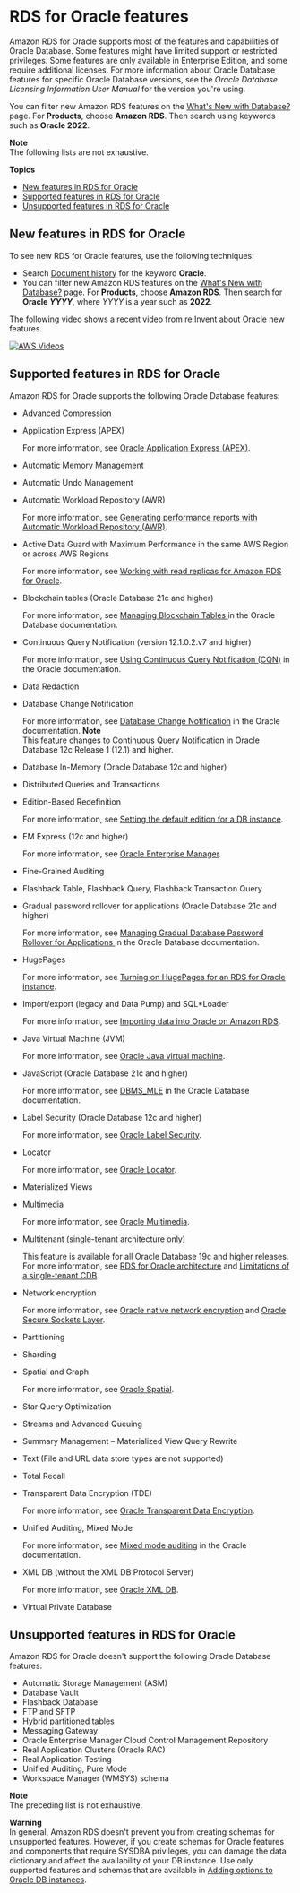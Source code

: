 # RDS for Oracle features<a name="Oracle.Concepts.FeatureSupport"></a>

Amazon RDS for Oracle supports most of the features and capabilities of Oracle Database\. Some features might have limited support or restricted privileges\. Some features are only available in Enterprise Edition, and some require additional licenses\. For more information about Oracle Database features for specific Oracle Database versions, see the *Oracle Database Licensing Information User Manual* for the version you're using\.

You can filter new Amazon RDS features on the [What's New with Database?](http://aws.amazon.com/about-aws/whats-new/database/) page\. For **Products**, choose **Amazon RDS**\. Then search using keywords such as **Oracle 2022**\.

**Note**  
The following lists are not exhaustive\.

**Topics**
+ [New features in RDS for Oracle](#Oracle.Concepts.FeatureSupport.new)
+ [Supported features in RDS for Oracle](#Oracle.Concepts.FeatureSupport.supported)
+ [Unsupported features in RDS for Oracle](#Oracle.Concepts.FeatureSupport.unsupported)

## New features in RDS for Oracle<a name="Oracle.Concepts.FeatureSupport.new"></a>

To see new RDS for Oracle features, use the following techniques:
+ Search [Document history](WhatsNew.md) for the keyword **Oracle**\.
+ You can filter new Amazon RDS features on the [What's New with Database?](http://aws.amazon.com/about-aws/whats-new/database/) page\. For **Products**, choose **Amazon RDS**\. Then search for **Oracle *YYYY***, where *YYYY* is a year such as **2022**\.

The following video shows a recent video from re:Invent about Oracle new features\.

[![AWS Videos](http://img.youtube.com/vi/GzXPHtS-PoA/0.jpg)](http://www.youtube.com/watch?v=GzXPHtS-PoA)

## Supported features in RDS for Oracle<a name="Oracle.Concepts.FeatureSupport.supported"></a>

Amazon RDS for Oracle supports the following Oracle Database features:
+ Advanced Compression
+ Application Express \(APEX\)

  For more information, see [Oracle Application Express \(APEX\)](Appendix.Oracle.Options.APEX.md)\.
+ Automatic Memory Management
+ Automatic Undo Management
+ Automatic Workload Repository \(AWR\)

  For more information, see [Generating performance reports with Automatic Workload Repository \(AWR\)](Appendix.Oracle.CommonDBATasks.Database.md#Appendix.Oracle.CommonDBATasks.AWR)\.
+ Active Data Guard with Maximum Performance in the same AWS Region or across AWS Regions

  For more information, see [Working with read replicas for Amazon RDS for Oracle](oracle-read-replicas.md)\.
+ Blockchain tables \(Oracle Database 21c and higher\)

  For more information, see [Managing Blockchain Tables ](https://docs.oracle.com/en/database/oracle/oracle-database/21/admin/managing-tables.html#GUID-43470B0C-DE4A-4640-9278-B066901C3926) in the Oracle Database documentation\.
+ Continuous Query Notification \(version 12\.1\.0\.2\.v7 and higher\)

  For more information, see [ Using Continuous Query Notification \(CQN\)](https://docs.oracle.com/en/database/oracle/oracle-database/19/adfns/cqn.html#GUID-373BAF72-3E63-42FE-8BEA-8A2AEFBF1C35) in the Oracle documentation\.
+ Data Redaction
+ Database Change Notification

  For more information, see [ Database Change Notification](https://docs.oracle.com/cd/E11882_01/java.112/e16548/dbchgnf.htm#JJDBC28815) in the Oracle documentation\.
**Note**  
This feature changes to Continuous Query Notification in Oracle Database 12c Release 1 \(12\.1\) and higher\.
+ Database In\-Memory \(Oracle Database 12c and higher\)
+ Distributed Queries and Transactions
+ Edition\-Based Redefinition

  For more information, see [Setting the default edition for a DB instance](Appendix.Oracle.CommonDBATasks.Database.md#Appendix.Oracle.CommonDBATasks.DefaultEdition)\.
+ EM Express \(12c and higher\)

  For more information, see [Oracle Enterprise Manager](Oracle.Options.OEM.md)\.
+ Fine\-Grained Auditing
+ Flashback Table, Flashback Query, Flashback Transaction Query
+ Gradual password rollover for applications \(Oracle Database 21c and higher\)

  For more information, see [Managing Gradual Database Password Rollover for Applications ](https://docs.oracle.com/en/database/oracle/oracle-database/19/dbseg/configuring-authentication.html#GUID-ACBA8DAE-C5B4-4811-A31D-53B97C50249B) in the Oracle Database documentation\.
+ HugePages

  For more information, see [Turning on HugePages for an RDS for Oracle instance](Oracle.Concepts.HugePages.md)\.
+ Import/export \(legacy and Data Pump\) and SQL\*Loader

  For more information, see [Importing data into Oracle on Amazon RDS](Oracle.Procedural.Importing.md)\.
+ Java Virtual Machine \(JVM\)

  For more information, see [Oracle Java virtual machine](oracle-options-java.md)\.
+ JavaScript \(Oracle Database 21c and higher\)

  For more information, see [DBMS\_MLE](https://docs.oracle.com/en/database/oracle/oracle-database/21/arpls/dbms_mle.html#GUID-3F5B47A5-2C73-4317-ACD7-E93AE8B8E301) in the Oracle Database documentation\.
+ Label Security \(Oracle Database 12c and higher\)

  For more information, see [Oracle Label Security](Oracle.Options.OLS.md)\.
+ Locator

  For more information, see [Oracle Locator](Oracle.Options.Locator.md)\.
+ Materialized Views
+ Multimedia

  For more information, see [Oracle Multimedia](Oracle.Options.Multimedia.md)\.
+ Multitenant \(single\-tenant architecture only\)

  This feature is available for all Oracle Database 19c and higher releases\. For more information, see [RDS for Oracle architecture](Oracle.Concepts.single-tenant.md) and [Limitations of a single\-tenant CDB](Oracle.Concepts.limitations.md#Oracle.Concepts.single-tenant-limitations)\.
+ Network encryption

  For more information, see [Oracle native network encryption](Appendix.Oracle.Options.NetworkEncryption.md) and [Oracle Secure Sockets Layer](Appendix.Oracle.Options.SSL.md)\.
+ Partitioning
+ Sharding
+ Spatial and Graph

  For more information, see [Oracle Spatial](Oracle.Options.Spatial.md)\.
+ Star Query Optimization
+ Streams and Advanced Queuing
+ Summary Management – Materialized View Query Rewrite
+ Text \(File and URL data store types are not supported\)
+ Total Recall
+ Transparent Data Encryption \(TDE\)

  For more information, see [Oracle Transparent Data Encryption](Appendix.Oracle.Options.AdvSecurity.md)\.
+ Unified Auditing, Mixed Mode

  For more information, see [ Mixed mode auditing](https://docs.oracle.com/en/database/oracle/oracle-database/12.2/dbseg/introduction-to-auditing.html#GUID-4A3AEFC3-5422-4320-A048-8219EC96EAC1) in the Oracle documentation\.
+ XML DB \(without the XML DB Protocol Server\)

  For more information, see [Oracle XML DB](Appendix.Oracle.Options.XMLDB.md)\.
+ Virtual Private Database

## Unsupported features in RDS for Oracle<a name="Oracle.Concepts.FeatureSupport.unsupported"></a>

Amazon RDS for Oracle doesn't support the following Oracle Database features:
+ Automatic Storage Management \(ASM\)
+ Database Vault
+ Flashback Database
+ FTP and SFTP
+ Hybrid partitioned tables
+ Messaging Gateway
+ Oracle Enterprise Manager Cloud Control Management Repository
+ Real Application Clusters \(Oracle RAC\)
+ Real Application Testing
+ Unified Auditing, Pure Mode
+ Workspace Manager \(WMSYS\) schema

**Note**  
The preceding list is not exhaustive\.

**Warning**  
In general, Amazon RDS doesn't prevent you from creating schemas for unsupported features\. However, if you create schemas for Oracle features and components that require SYSDBA privileges, you can damage the data dictionary and affect the availability of your DB instance\. Use only supported features and schemas that are available in [Adding options to Oracle DB instances](Appendix.Oracle.Options.md)\.